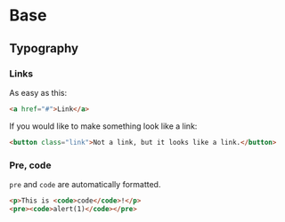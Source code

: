 # Base

## Typography

### Links

As easy as this:

```HTML
<a href="#">Link</a>
```

If you would like to make something look like a link:

```HTML
<button class="link">Not a link, but it looks like a link.</button>
```

### Pre, code

`pre` and `code` are automatically formatted.

```HTML
<p>This is <code>code</code>!</p>
<pre><code>alert(1)</code></pre>
```
